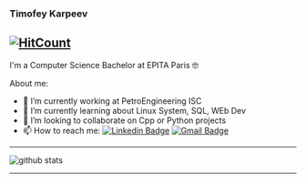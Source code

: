 ### Timofey Karpeev

[![HitCount](https://hits.dwyl.com/Winnerty/Winnerty.svg?style=flat-square)](http://hits.dwyl.com/Winnerty/Winnerty)   
---------------------------------------------------------------------------------------------------------------------------------------------------------------------------------


I'm a Computer Science Bachelor at EPITA Paris 🤓

About me:

- 🔭 I’m currently working at PetroEngineering ISC
- 🌱 I’m currently learning about Linux System, SQL, WEb Dev
- 👯 I’m looking to collaborate on Cpp or Python projects
- 📫 How to reach me: [![Linkedin Badge](https://img.shields.io/badge/-Timofey_Karpeev-blue?style=flat-square&logo=Linkedin&logoColor=white&link=https://www.linkedin.com/in/timofey-karpeev/)](https://www.linkedin.com/in/timofey-karpeev/) [![Gmail Badge](https://img.shields.io/badge/-timofey.n.karpeev@gmail.com-c14438?style=flat-square&logo=Gmail&logoColor=white&link=mailto:timofey.n.karpeev@gmail.com)](mailto:timofey.n.karpeev@gmail.com)


---------------------------------------------------------------------------------------------------------------------------------------------------------------------------------

![github stats](https://github-readme-stats.vercel.app/api?username=Winnerty&show_icons=true)

---------------------------------------------------------------------------------------------------------------------------------------------------------------------------------
